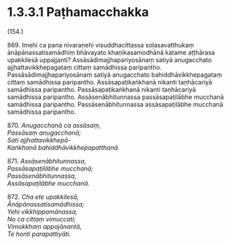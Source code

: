 # 1.3.3.1 Paṭhamacchakka

(154.)

869\. Imehi ca pana nīvaraṇehi visuddhacittassa soḷasavatthukaṃ ānāpānassatisamādhiṃ bhāvayato khaṇikasamodhānā katame aṭṭhārasa upakkilesā uppajjanti? Assāsādimajjhapariyosānaṃ satiyā anugacchato ajjhattavikkhepagataṃ cittaṃ samādhissa paripantho. Passāsādimajjhapariyosānaṃ satiyā anugacchato bahiddhāvikkhepagataṃ cittaṃ samādhissa paripantho. Assāsapaṭikaṅkhanā nikanti taṇhācariyā samādhissa paripantho. Passāsapaṭikaṅkhanā nikanti taṇhācariyā samādhissa paripantho. Assāsenābhitunnassa passāsapaṭilābhe mucchanā samādhissa paripantho. Passāsenābhitunnassa assāsapaṭilābhe mucchanā samādhissa paripantho.

870\. _Anugacchanā ca assāsaṃ,_  
_Passāsaṃ anugacchanā;_  
_Sati ajjhattavikkhepā-_  
_Kaṅkhanā bahiddhāvikkhepapatthanā._  

871\. _Assāsenābhitunnassa,_  
_Passāsapaṭilābhe mucchanā;_  
_Passāsenābhitunnassa,_  
_Assāsapaṭilābhe mucchanā._  

872\. _Cha ete upakkilesā,_  
_Ānāpānassatisamādhissa;_  
_Yehi vikkhippamānassa,_  
_No ca cittaṃ vimuccati;_  
_Vimokkhaṃ appajānantā,_  
_Te honti parapattiyāti._
